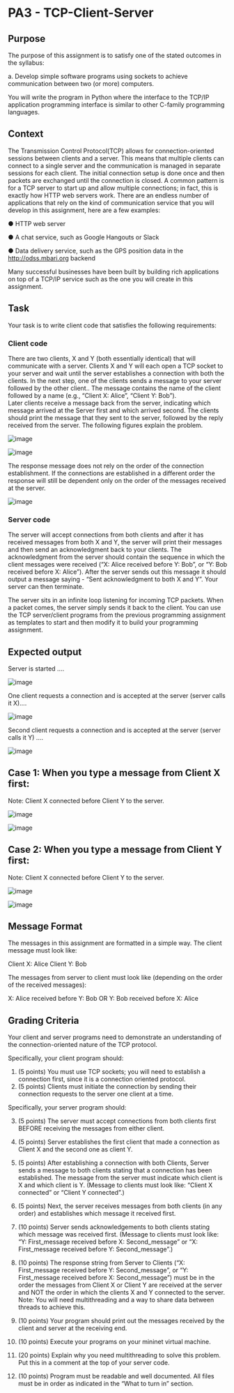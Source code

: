 # PA3 - TCP-Client-Server

## Purpose 

The purpose of this assignment is to satisfy one of the stated outcomes in the syllabus: 

a. Develop simple software programs using sockets to achieve communication between two (or more) computers. 
 
You will write the program in Python where the interface to the TCP/IP application programming interface is similar to other C-family programming languages. 

## Context 

The Transmission Control Protocol(TCP) allows for connection-oriented sessions between clients and a server. This means that multiple clients can connect to a single server and the communication is managed in separate sessions for each client. The initial connection setup is done once and then packets are exchanged until the connection is closed. A common pattern is for a TCP server to start up and allow multiple connections; in fact, this is exactly how HTTP web servers work. 
There are an endless number of applications that rely on the kind of communication service that you will develop in this assignment, here are a few examples: 

 ●	HTTP web server 
 
 ●	A chat service, such as Google Hangouts or Slack 
 
 ●	Data delivery service, such as the GPS position data in the http://odss.mbari.org backend 

Many successful businesses have been built by building rich applications on top of a TCP/IP service such as the one you will create in this assignment. 

## Task 

Your task is to write client code that satisfies the following requirements: 

### Client code 

There are two clients, X and Y (both essentially identical) that will communicate with a server. Clients X and Y will each open a TCP socket to your server and wait until the server establishes a connection with both the clients. In the next step, one of the clients sends a message to your server followed by the other client.. The message contains the name of the client followed by a name (e.g., “Client X: Alice”, “Client Y: Bob”).  
Later clients receive a message back from the server, indicating which message arrived at the Server first and which arrived second. The clients should print the message that they sent to the server, followed by the reply received from the server. The following figures explain the problem. 
 
![image](https://github.com/Jamham1020/final-projects/assets/64275401/fc252d32-518d-4a52-ab65-e7497a557c1a)

![image](https://github.com/Jamham1020/final-projects/assets/64275401/5da7b9f4-e378-4f17-a3a5-04c3038700ac)

The response message does not rely on the order of the connection establishment. If the connections are established in a different order the response will still be dependent only on the order of the messages received at the server.

![image](https://github.com/Jamham1020/final-projects/assets/64275401/19ad8cdf-2a6e-4248-a3e6-4f0d80627b2f)

### Server code 

The server will accept connections from both clients and after it has received messages from both X and Y, the server will print their messages and then send an acknowledgment back to your clients. The acknowledgment from the server should contain the sequence in which the client messages were received (“X: Alice received before Y: Bob”, or “Y: Bob received before X: Alice”). After the server sends out this message it should output a message saying - “Sent acknowledgment to both X and Y”. Your server can then terminate.  

The server sits in an infinite loop listening for incoming TCP packets. When a packet comes, the server simply sends it back to the client. You can use the TCP server/client programs from the previous programming assignment as templates to start and then modify it to build your programming assignment.   

## Expected output

Server is started ….

![image](https://github.com/Jamham1020/final-projects/assets/64275401/484bf97c-0560-4c72-8a56-662c04a00a40)

One client requests a connection and is accepted at the server (server calls it X)….

![image](https://github.com/Jamham1020/final-projects/assets/64275401/5c90bf37-a17f-4e8a-beb7-61a27aecc757)

Second client requests a connection and is accepted at the server (server calls it Y) ….

![image](https://github.com/Jamham1020/final-projects/assets/64275401/efaab4aa-24a1-409c-b413-0798b83139fe)

## Case 1: When you type a message from Client X first:

Note: Client X connected before Client Y to the server.

![image](https://github.com/Jamham1020/final-projects/assets/64275401/20a446b0-710c-4d3c-93bb-5b02733f7c11)

![image](https://github.com/Jamham1020/final-projects/assets/64275401/b2a9ee20-e85f-4fbd-9499-2b5af6d2d17c)

## Case 2: When you type a message from Client Y first:

Note: Client X connected before Client Y to the server.

![image](https://github.com/Jamham1020/final-projects/assets/64275401/8025471c-600c-487b-afe3-63a6ba0a5719)

![image](https://github.com/Jamham1020/final-projects/assets/64275401/c5a0d4d4-1482-4177-8ddb-7eab1a26c742)

## Message Format 

The messages in this assignment are formatted in a simple way. The client message must look like: 

Client X: Alice 
Client Y: Bob

The messages from server to client must look like (depending on the order of the received messages): 

X: Alice received before Y: Bob 
OR 
Y: Bob received before X: Alice 

## Grading Criteria 

Your client and server programs need to demonstrate an understanding of the connection-oriented nature of the TCP protocol. 

Specifically, your client program should:
1.	(5 points) You must use TCP sockets; you will need to establish a connection first, since it is a connection oriented protocol.
2.	(5 points) Clients must initiate the connection by sending their connection requests to the server one client at a time.

Specifically, your server program should: 

3.	(5  points) The server must accept connections from both clients first BEFORE receiving the messages from either client. 

4.	(5 points) Server establishes the first client that made a connection as Client X and the second one as client Y.

5.	(5 points) After establishing a connection with both Clients, Server sends a message to both clients stating that a connection has been established. The message from the server must indicate which client is X and which client is Y. (Message to clients must look like: “Client X connected” or “Client Y connected”.)

6.	(5 points) Next, the server receives messages from both clients (in any order) and establishes which message it received first.

7.	(10 points) Server sends acknowledgements to both clients stating which message was received first. (Message to clients must look like: “Y: First_message received before X: Second_message” or “X: First_message received before Y: Second_message”.)

8.	(10 points) The response string from Server to Clients (“X: First_message received before Y: Second_message”, or “Y: First_message received before X: Second_message”) must be in the order the messages from Client X or Client Y are received at the server and NOT the order in which the clients X and Y connected to the server.  Note: You will need multithreading and a way to share data between threads to achieve this.

9.	(10 points) Your program should print out the messages received by the client and server at the receiving end. 

10.	(10 points) Execute your programs on your mininet virtual machine. 

11.	(20 points) Explain why you need multithreading to solve this problem. Put this in a comment at the top of your server code. 

12.	(10 points) Program must be readable and well documented. All files must be in order as indicated in the “What to turn in” section.








